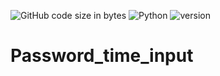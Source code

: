 ![GitHub code size in bytes](https://img.shields.io/github/languages/code-size/Anthony-T-N/Password_time_input)
![Python](https://img.shields.io/badge/python-%3E%3D3-brightgreen.svg)
![version](https://img.shields.io/badge/version-1.0.0-yellow.svg)

# Password_time_input
